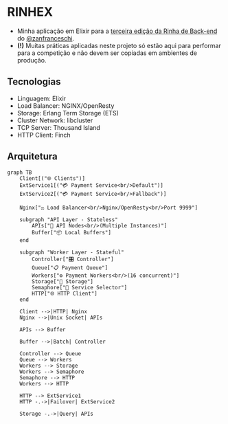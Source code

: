 # RINHEX
- Minha aplicação em Elixir para a [terceira edição da Rinha de Back-end](https://github.com/zanfranceschi/rinha-de-backend-2025) do [@zanfranceschi](https://github.com/zanfranceschi).
- **(!)** Muitas práticas aplicadas neste projeto só estão aqui para performar para a competição e não devem ser copiadas em ambientes de produção.

## Tecnologias
- Linguagem: Elixir
- Load Balancer: NGINX/OpenResty
- Storage: Erlang Term Storage (ETS)
- Cluster Network: libcluster
- TCP Server: Thousand Island
- HTTP Client: Finch

## Arquitetura
```mermaid
graph TB
    Client[("🌐 Clients")]
    ExtService1[("💳 Payment Service<br/>Default")]
    ExtService2[("💳 Payment Service<br/>Fallback")]
    
    Nginx["⚖️ Load Balancer<br/>Nginx/OpenResty<br/>Port 9999"]
    
    subgraph "API Layer - Stateless"
        APIs["📡 API Nodes<br/>(Multiple Instances)"]
        Buffer["📦 Local Buffers"]
    end
    
    subgraph "Worker Layer - Stateful"
        Controller["🎛️ Controller"]
        Queue["📋 Payment Queue"]
        Workers["⚙️ Payment Workers<br/>(16 concurrent)"]
        Storage["💾 Storage"]
        Semaphore["🚦 Service Selector"]
        HTTP["🌐 HTTP Client"]
    end
    
    Client -->|HTTP| Nginx
    Nginx -->|Unix Socket| APIs
    
    APIs --> Buffer
    
    Buffer -->|Batch| Controller
    
    Controller --> Queue
    Queue --> Workers
    Workers --> Storage
    Workers --> Semaphore
    Semaphore --> HTTP
    Workers --> HTTP
    
    HTTP --> ExtService1
    HTTP -.->|Failover| ExtService2
    
    Storage -.->|Query| APIs
```

